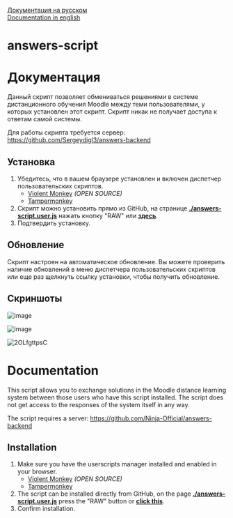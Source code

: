 [Документация на русском](#Документация)  
[Documentation in english](#Documentation)

# answers-script

# Документация

Данный скрипт позволяет обмениваться решениями в системе дистанционного обучения Moodle между теми пользователями, у которых установлен этот скрипт. Скрипт никак не получает доступа к ответам самой системы.

Для работы скрипта требуется сервер: https://github.com/Sergeydigl3/answers-backend

## Установка
1. Убедитесь, что в вашем браузере установлен и включен диспетчер пользовательских скриптов.
   - [Violent Monkey](https://violentmonkey.github.io/)  *(OPEN SOURCE)*
   - [Tampermonkey](https://tampermonkey.net/)
2. Скрипт можно установить прямо из GitHub, на странице
   **[./answers-script.user.js](./answers-script.user.js)** нажать кнопку "RAW" или
   **[здесь](https://github.com/Sergeydigl3/moodle-answers-script/raw/main/answers-script.user.js)**.
3. Подтвердить установку.

## Обновление

Скрипт настроен на автоматическое обновление. Вы можете проверить наличие обновлений в меню диспетчера пользовательских скриптов или еще раз щелкнуть ссылку установки, чтобы получить обновление.

## Скриншоты
![image](https://user-images.githubusercontent.com/51058739/122669255-1ff75f00-d1c5-11eb-98da-72d872ec1948.png)

![image](https://user-images.githubusercontent.com/51058739/122669261-2980c700-d1c5-11eb-87f9-f23f9869facc.png)

![2OLfgttpsC](https://user-images.githubusercontent.com/51058739/122669347-9005e500-d1c5-11eb-9a52-577f05dff3cd.gif)

# Documentation

This script allows you to exchange solutions in the Moodle distance learning system between those users who have this script installed. The script does not get access to the responses of the system itself in any way.

The script requires a server: https://github.com/Ninja-Official/answers-backend

## Installation
1. Make sure you have the userscripts manager installed and enabled in your browser.
   - [Violent Monkey](https://violentmonkey.github.io/)  *(OPEN SOURCE)*
   - [Tampermonkey](https://tampermonkey.net/)
2. The script can be installed directly from GitHub, on the page
   **[./answers-script.user.js](./answers-script.user.js)** press the "RAW" button or
   **[click this](https://github.com/Ninja-Official/answers-script/raw/main/answers-script.user.js)**.
3. Confirm installation.
